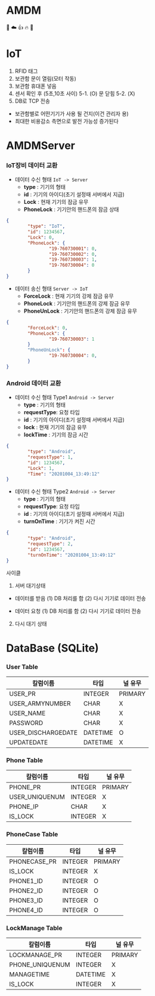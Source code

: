 # AMDM
💙 ☁️ 👍 🔥 🙌

# IoT
1. RFID 태그
2. 보관함 문이 열림(모터 작동)
3. 보관함 휴대폰 넣음
4. 센서 확인 후 (5초,10초 사이) 
5-1. (O) 문 닫힘
5-2. (X)
6. DB로 TCP 전송 

- 보관함별로 어떤기기가 사용 될 건지(이건 관리자 용)
- 최대한 비용감소 측면으로 발전 가능성 증가된다

# AMDMServer
### IoT장비 데이터 교환
* 데이터 수신 형태 `IoT -> Server`
  * **type** : 기기의 형태
  * **id** : 기기의 아이디(초기 설정때 서버에서 지급)
  * **Lock** : 현재 기기의 잠금 유무
  * **PhoneLock** : 기기안의 핸드폰의 잠금 상태
```json
{
        "type": "IoT",
        "id": 1234567,
        "Lock": 0,
        "PhoneLock": {
                "19-760730001": 0,
                "19-760730002": 0,
                "19-760730003": 1,
                "19-760730004": 0
        }
}
```
* 데이터 송신 형태 `Server -> IoT` 
  * **ForceLock** : 현재 기기의 강제 잠금 유무
  * **PhoneLock** : 기기안의 핸드폰의 강제 잠금 유무
  * **PhoneUnLock** : 기기안의 핸드폰의 강제 잠금 유무
```json
{
        "ForceLock": 0,
        "PhoneLock": {
                "19-760730003": 1
        }
        "PhoneUnLock": {
                "19-760730004": 0,
        }
}
```
### Android 데이터 교환
* 데이터 수신 형태 Type1 `Android -> Server` 
  * **type** : 기기의 형태
  * **requestType**: 요청 타입
  * **id** : 기기의 아이디(초기 설정때 서버에서 지급)
  * **lock** : 현재 기기의 잠금 유무
  * **lockTime** : 기기의 잠금 시간
```json
{
        "type": "Android",
        "requestType": 1,
        "id": 1234567,
        "Lock": 1,
        "Time": "20201004_13:49:12"
}
```
* 데이터 수신 형태 Type2 `Android -> Server`
  * **type** : 기기의 형태
  * **requestType**: 요청 타입
  * **id** : 기기의 아이디(초기 설정때 서버에서 지급)
  * **turnOnTime** : 기기가 켜진 시간
```json
{
        "type": "Android",
        "requestType": 2,
        "id": 1234567,
        "turnOnTime": "20201004_13:49:12"
}
```
사이클
1. 서버 대기상태

- 데이터를 받음 
 (1) DB 처리를 함
 (2) 다시 기기로 데이터 전송

- 데이터 요청
 (1) DB 처리를 함
 (2) 다시 기기로 데이터 전송

2. 다시 대기 상태

# DataBase (SQLite)
### User Table
칼럼이름 | 타입 | 널 유무 
-------- | -------- | ----------
USER_PR | INTEGER | PRIMARY
USER_ARMYNUMBER | CHAR | X
USER_NAME | CHAR | X
PASSWORD | CHAR | X
USER_DISCHARGEDATE | DATETIME | O 
UPDATEDATE | DATETIME | X
### Phone Table
칼럼이름 | 타입 | 널 유무 
-------- | -------- | ----------
PHONE_PR | INTEGER | PRIMARY
USER_UNIQUENUM | INTEGER | X
PHONE_IP | CHAR | X
IS_LOCK | INTEGER | X
### PhoneCase Table
칼럼이름 | 타입 | 널 유무 
-------- | -------- | ----------
PHONECASE_PR | INTEGER | PRIMARY
IS_LOCK | INTEGER | X
PHONE1_ID | INTEGER | O
PHONE2_ID | INTEGER | O
PHONE3_ID | INTEGER | O 
PHONE4_ID | INTEGER | O
### LockManage Table
칼럼이름 | 타입 | 널 유무 
-------- | -------- | ----------
LOCKMANAGE_PR | INTEGER | PRIMARY
PHONE_UNIQUENUM | INTEGER | X
MANAGETIME | DATETIME | X
IS_LOCK | INTEGER | X